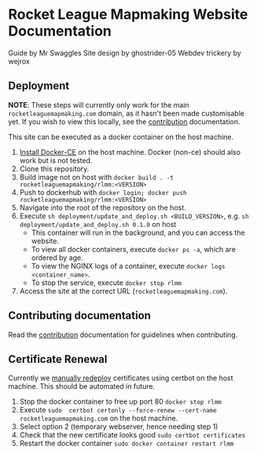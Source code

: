 # Rocket League Mapmaking Website Documentation
Guide by Mr Swaggles
Site design by ghostrider-05
Webdev trickery by wejrox

## Deployment
**NOTE**: These steps will currently only work for the main `rocketleaguemapmaking.com` domain, as it hasn't been made 
customisable yet. If you wish to view this locally, see the [contribution](./docs/more/contribute.md) documentation.

This site can be executed as a docker container on the host machine.
1. [Install Docker-CE](https://docs.docker.com/engine/install/) on the host machine. Docker (non-ce) should also work but is not tested.
2. Clone this repository.
3. Build image not on host with `docker build . -t rocketleaguemapmaking/rlmm:<VERSION>`
4. Push to dockerhub with `docker login; docker push rocketleaguemapmaking/rlmm:<VERSION>`
5. Navigate into the root of the repository on the host.
6. Execute `sh deployment/update_and_deploy.sh <BUILD_VERSION>`, e.g. `sh deployment/update_and_deploy.sh 0.1.0` on host
    - This container will run in the background, and you can access the website.
    - To view all docker containers, execute `docker ps -a`, which are ordered by age.
    - To view the NGINX logs of a container, execute `docker logs <container_name>`.
    - To stop the service, execute `docker stop rlmm`
7. Access the site at the correct URL (`rocketleaguemapmaking.com`).

## Contributing documentation
Read the [contribution](./docs/more/contribute.md) documentation for guidelines when contributing.

## Certificate Renewal
Currently we [manually redeploy](https://certbot.eff.org/docs/using.html#renewing-certificates) certificates using certbot on the host machine. This should be automated in future.  
1. Stop the docker container to free up port 80 `docker stop rlmm`
2. Execute `sudo  certbot certonly --force-renew --cert-name rocketleaguemapmaking.com` on the host machine.
3. Select option 2 (temporary webserver, hence needing step 1)
4. Check that the new certificate looks good `sudo certbot certificates`
5. Restart the docker container `sudo docker container restart rlmm`
